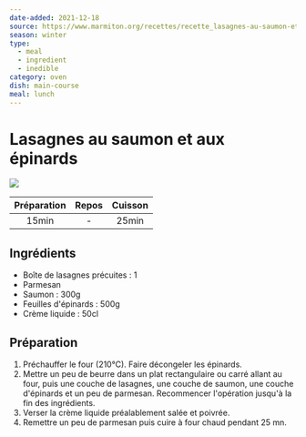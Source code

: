 ```yaml
---
date-added: 2021-12-18
source: https://www.marmiton.org/recettes/recette_lasagnes-au-saumon-et-aux-epinards_14665.aspx
season: winter
type:
  - meal
  - ingredient
  - inedible
category: oven
dish: main-course
meal: lunch
---
```


# Lasagnes au saumon et aux épinards

![](images/Lasagnes%20au%20saumon%20et%20aux%20épinards.jpg)

| Préparation | Repos | Cuisson |
|:-----------:|:-----:|:-------:|
|    15min    |   -   |  25min  |

## Ingrédients

- Boîte de lasagnes précuites : 1
- Parmesan
- Saumon : 300g
- Feuilles d'épinards : 500g
- Crème liquide : 50cl

## Préparation

1. Préchauffer le four (210°C). Faire décongeler les épinards.
2. Mettre un peu de beurre dans un plat rectangulaire ou carré allant au four, puis une couche de lasagnes, une couche de saumon, une couche d'épinards et un peu de parmesan. Recommencer l'opération jusqu'à la fin des ingrédients.
3. Verser la crème liquide préalablement salée et poivrée.
4. Remettre un peu de parmesan puis cuire à four chaud pendant 25 mn.
